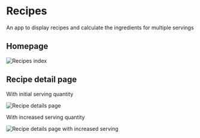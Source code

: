 # Recipes

An app to display recipes and calculate the ingredients for multiple servings

## Homepage

![Recipes index](https://github.com/ralomach/flutter-apprentice-chapter-2/raw/main/screenshots/flutter_01.png)

## Recipe detail page

With initial serving quantity

![Recipe details page](https://github.com/ralomach/flutter-apprentice-chapter-2/raw/main/screenshots/flutter_02.png)

With increased serving quantity

![Recipe details page with increased serving](https://github.com/ralomach/flutter-apprentice-chapter-2/raw/main/screenshots/flutter_03.png)
